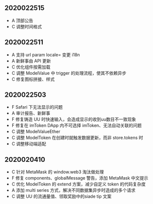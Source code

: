 ## 2020022515

- A 顶部公告
- C 调整时间格式

## 2020022511

- A 支持 url param locale= 变更 i18n
- A 新鲜事由 API 更新
- C 优化组件按需加载
- C 调整 ModelValue 中 trigger 的处理流程，使其不依赖异步
- C 修复图标拼接、样式

## 2020022503

- F Safari 下无法显示的问题
- A 审计报告、新鲜事
- F 修复铸造 UU 时快速输入，会造成显示的收到uu数目不一致现象
- F 修复在 imToken DApp 内不可选择 imToken、无法自动关联的问题
- C 调整 ModelValueEther
- C 调整 ModelToken 在创建时就触发数据更新，而非 store.tokens 时
- C 调整移动端适配

## 2020020410

- C 针对 MetaMask 的 window.web3 淘汰做处理
- F 修复 components、globalMessage 警告，添加 MetaMask 中文提示
- C 优化 ModelToken 的 extend 方案，减少自定义 token 的代码复杂度
- A 添加 multi series 方式，解决不同数据集异步时造成的多个请求
- C 调整 UU 的流通量值、领取奖励中的siade tip 文案
